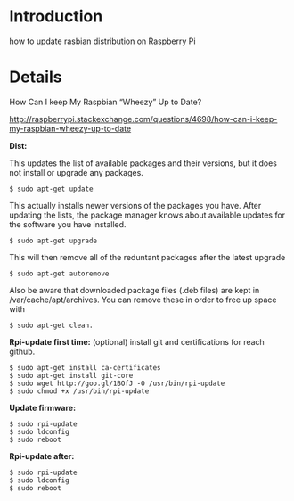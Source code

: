 # Introduction #

how to update rasbian distribution on Raspberry Pi


# Details #

How Can I keep My Raspbian “Wheezy” Up to Date?

http://raspberrypi.stackexchange.com/questions/4698/how-can-i-keep-my-raspbian-wheezy-up-to-date

**Dist:**

This updates the list of available packages and their versions, but it does not install or upgrade any packages.
```
$ sudo apt-get update
```
This actually installs newer versions of the packages you have. After updating the lists, the package manager knows about available updates for the software you have installed.
```
$ sudo apt-get upgrade
```
This will then remove all of the reduntant packages after the latest upgrade
```
$ sudo apt-get autoremove
```
Also be aware that downloaded package files (.deb files) are kept in /var/cache/apt/archives. You can remove these in order to free up space with
```
$ sudo apt-get clean.
```

**Rpi-update first time:** (optional) install git and certifications for reach github.

```
$ sudo apt-get install ca-certificates
$ sudo apt-get install git-core
$ sudo wget http://goo.gl/1BOfJ -O /usr/bin/rpi-update
$ sudo chmod +x /usr/bin/rpi-update
```

**Update firmware:**
```
$ sudo rpi-update
$ sudo ldconfig
$ sudo reboot
```

**Rpi-update after:**
```
$ sudo rpi-update
$ sudo ldconfig
$ sudo reboot
```